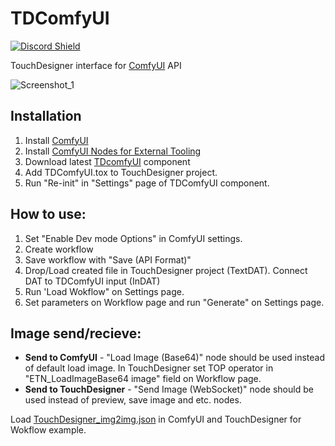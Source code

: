 # TDComfyUI
<a href="https://discord.com/invite/wNW8xkEjrf"><img src="https://discord.com/api/guilds/838923088997122100/widget.png?style=shield" alt="Discord Shield"/></a>

TouchDesigner interface for [ComfyUI](https://github.com/comfyanonymous/ComfyUI) API

![Screenshot_1](https://github.com/olegchomp/TDComfyUI/assets/11017531/fba8e8f2-42fb-486b-8cd4-839968f97601)

## Installation
1. Install [ComfyUI](https://github.com/ltdrdata/ComfyUI-Manager#installation)
2. Install [ComfyUI Nodes for External Tooling](https://github.com/Acly/comfyui-tooling-nodes)
3. Download latest [TDcomfyUI](https://github.com/olegchomp/TDComfyUI/releases) component
4. Add TDComfyUI.tox to TouchDesigner project.
5. Run "Re-init" in "Settings" page of TDComfyUI component.

## How to use:
1. Set "Enable Dev mode Options" in ComfyUI settings. 
2. Create workflow
3. Save workflow with "Save (API Format)"
5. Drop/Load created file in TouchDesigner project (TextDAT). Connect DAT to TDComfyUI input (InDAT)
7. Run 'Load Wokflow" on Settings page.
8. Set parameters on Workflow page and run "Generate" on Settings page.

## Image send/recieve:
* **Send to ComfyUI** - "Load Image (Base64)" node should be used instead of default load image. In TouchDesigner set TOP operator in "ETN_LoadImageBase64 image" field on Workflow page.
* **Send to TouchDesigner** - "Send Image (WebSocket)" node should be used instead of preview, save image and etc. nodes.
  
Load [TouchDesigner_img2img.json](https://github.com/olegchomp/TDComfyUI/blob/main/TouchDesigner_img2img.json) in ComfyUI and TouchDesigner for Wokflow example.
